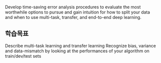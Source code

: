 Develop time-saving error analysis procedures to evaluate the most worthwhile options to pursue and gain intuition for how to split your data and when to use multi-task, transfer, and end-to-end deep learning.

## 학습목표
Describe multi-task learning and transfer learning
Recognize bias, variance and data-mismatch by looking at the performances of your algorithm on train/dev/test sets
